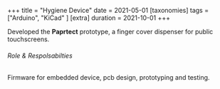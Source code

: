 +++
title = "Hygiene Device"
date = 2021-05-01
[taxonomies]
tags = ["Arduino", "KiCad" ]
[extra]
duration = 2021-10-01
+++

Developed the **Paprtect** prototype, a finger cover dispenser for public touchscreens.

###### Role & Respolsabilties
Firmware for embedded device, pcb design, prototyping and testing.